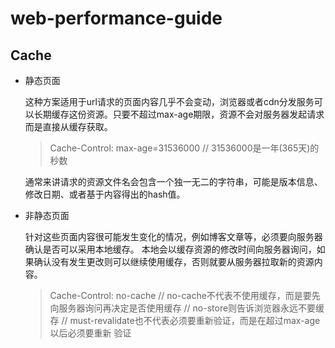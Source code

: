 # web-performance-guide

## Cache
+ 静态页面

    这种方案适用于url请求的页面内容几乎不会变动，浏览器或者cdn分发服务可以长期缓存这份资源。只要不超过max-age期限，资源不会对服务器发起请求而是直接从缓存获取。

    > Cache-Control: max-age=31536000 // 31536000是一年(365天)的秒数

    通常来讲请求的资源文件名会包含一个独一无二的字符串，可能是版本信息、修改日期、或者基于内容得出的hash值。

+ 非静态页面
  
    针对这些页面内容很可能发生变化的情况，例如博客文章等，必须要向服务器确认是否可以采用本地缓存。
    本地会以缓存资源的修改时间向服务器询问，如果确认没有发生更改则可以继续使用缓存，否则就要从服务器拉取新的资源内容。
    
    > Cache-Control: no-cache 
    // no-cache不代表不使用缓存，而是要先向服务器询问再决定是否使用缓存
    // no-store则告诉浏览器永远不要缓存
    // must-revalidate也不代表必须要重新验证，而是在超过max-age以后必须要重新 验证
